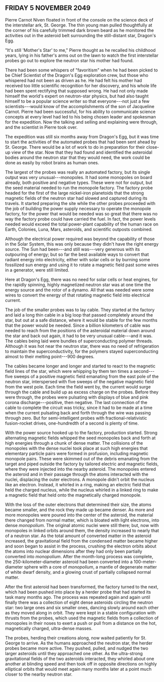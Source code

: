 ## FRIDAY 5 NOVEMBER 2049
Pierre Carnot Niven floated in front of the console on the science deck of the interstellar ark, St. George. The thin young man pulled thoughtfully at the corner of his carefully trimmed dark brown beard as he monitored the activities out in the asteroid belt surrounding the still-distant star, Dragon's Egg.

"It's still 'Mother's Star' to me," Pierre thought as he recalled his childhood years, lying in his father's arms out on the lawn to watch the first interstellar probes go out to explore the neutron star his mother had found.

There had been some whispers of "favoritism" when he had been picked to be Chief Scientist of the Dragon's Egg exploration crew, but those who whispered had not been as driven as he. He had felt his mother had received too little scientific recognition for her discovery, and his whole life had been spent rectifying that supposed wrong. He had not only made himself the world's expert on neutron-star physics, but had also taught himself to be a popular science writer so that everyone---not just a few scientists---would know of the accomplishments of the son of Jacqueline Carnot. Pierre had been successful, for his ability to communicate science concepts at every level had led to his being chosen leader and spokesman for the expedition. Now the talking and selling and explaining were through, and the scientist in Pierre took over.

The expedition was still six months away from Dragon's Egg, but it was time to start the activities of the automated probes that had been sent ahead by St. George. There would be a lot of work to do in preparation for their close-up view of the star. Now that they had found and identified the asteroidal bodies around the neutron star that they would need, the work could be done as easily by robot brains as human ones.

The largest of the probes was really an automated factory, but its single output was very unusual---monopoles. It had some monopoles on board already, both positive and negative types. These were not for output, but the seed material needed to run the monopole factory. The factory probe headed for the first of the large nickel-iron planetoids that the strong magnetic fields of the neutron star had slowed and captured during its travels. It started preparing the site while the other probes proceeded with the job of building the power supply necessary to operate the monopole factory, for the power that would be needed was so great that there was no way the factory probe could have carried the fuel. In fact, the power levels needed would exceed the total power-plant capability of the human race on Earth, Colonies, Luna, Mars, asteroids, and scientific outposts combined.

Although the electrical power required was beyond the capability of those in the Solar System, this was only because they didn't have the right energy source. The Sun had been---and still was---very generous with its outpouring of energy; but so far the best available ways to convert that radiant energy into electricity, either with solar cells or by burning some fossilized sun energy and using it to rotate a magnetic field past some wires in a generator, were still limited.

Here at Dragon's Egg, there was no need for solar cells or heat engines, for the rapidly spinning, highly magnetized neutron star was at one time the energy source and the rotor of a dynamo. All that was needed were some wires to convert the energy of that rotating magnetic field into electrical current.

The job of the smaller probes was to lay cable. They started at the factory and laid a long thin cable in a big loop that passed completely around the star, but out at a safe distance, where it would be stable for the few months that the power would be needed. Since a billion kilometers of cable was needed to reach from the positions of the asteroidal material down around the star and back out again, it had to be very unusual cable---and it was. The cables being laid were bundles of superconducting polymer threads. Although it was hot near the neutron star, there was no need of refrigeration to maintain the superconductivity, for the polymers stayed superconducting almost to their melting point---900 degrees.

The cables became longer and longer and started to react to the magnetic field lines of the star, which were whipping by them ten times a second---five sweeps of a positive magnetic field emanating from the east pole of the neutron star, interspersed with five sweeps of the negative magnetic field from the west pole. Each time the field went by, the current would surge through the cable and build up as excess charge on the probes. Before they were through, the probes were pulsating with displays of blue and pink corona discharge---positive, then negative. The last connection of the cable to complete the circuit was tricky, since it had to be made at a time when the current pulsating back and forth through the wire was passing through zero. But for semi-intelligent probes with fractional-relativistic fusion-rocket drives, one-hundredth of a second is plenty of time.

With the power source hooked up to the factory, production started. Strong alternating magnetic fields whipped the seed monopoles back and forth at high energies through a chunk of dense matter. The collisions of the monopoles with the dense nuclei took place at such high energies that elementary particle pairs were formed in profusion, including magnetic monopole pairs. These were skimmed out of the debris emanating from the target and piped outside the factory by tailored electric and magnetic fields, where they were injected into the nearby asteroid. The monopoles entered the asteroid and in their passage through the atoms interacted with the nuclei, displacing the outer electrons. A monopole didn't orbit the nucleus like an electron. Instead, it whirled in a ring, making an electric field that held the charged nucleus, while the nucleus whirled in a linked ring to make a magnetic field that held onto the magnetically charged monopole.

With the loss of the outer electrons that determined their size, the atoms became smaller, and the rock they made up became denser. As more and more monopoles were poured into the center of the asteroid, the material there changed from normal matter, which is bloated with light electrons, into dense _monopolium_. The original atomic nuclei were still there; but, now with monopoles in linked orbits around them, the density increased to nearly that of a neutron star. As the total amount of converted matter in the asteroid increased, the gravitational field from the condensed matter became higher and soon began to assist in the process, crushing the electron orbits about the atoms into nuclear dimensions after they had only been partially converted into _monopolium_. After the month-long process was complete, the 250-kilometer-diameter asteroid had been converted into a 100-meter-diameter sphere with a core of _monopolium_, a mantle of degenerate matter of white dwarf density, and a glowing crust of partially collapsed normal matter.

After the first asteroid had been transformed, the factory turned to the next, which had been pushed into place by a herder probe that had started its task many months ago. The process was repeated again and again until finally there was a collection of eight dense asteroids circling the neutron star: two large ones and six smaller ones, dancing slowly around each other as they moved along in orbit. They were kept in a stable configuration with thrusts from the probes, which used the magnetic fields from a collection of monopoles in their noses to exert a push or pull from a distance on the hot, magnetically charged, ultra-dense masses.

The probes, herding their creations along, now waited patiently for St. George to arrive. As the humans approached the neutron star, the herder probes became more active. They pushed, pulled, and nudged the two larger asteroids until they approached one other. As the ultra-strong gravitational fields of the two asteroids interacted, they whirled about one another at blinding speed and then took off in opposite directions on highly elliptical orbits that would meet again many months later at a point much closer to the nearby neutron star.